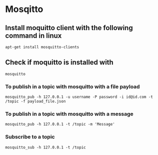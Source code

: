 # Mosqitto
## Install moquitto client with the following command in linux
```
apt-get install mosquitto-clients
```
## Check if moquitto is installed with
```
mosquitto
```

### To publish in a topic with mosquitto with a file payload
```
mosquitto_pub -h 127.0.0.1 -u username -P password -i id@id.com -t /topic -f payload_file.json
```
### To publish in a topic with mosquitto with a message
```
mosquitto_pub -h 127.0.0.1 -t /topic -m 'Message'
```
### Subscribe to a topic
```
mosquitto_sub -h 127.0.0.1 -t /topic
```

